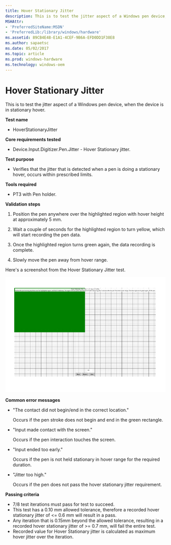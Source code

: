 ```yaml
---
title: Hover Stationary Jitter
description: This is to test the jitter aspect of a Windows pen device, when the device is in stationary hover.
MSHAttr:
- 'PreferredSiteName:MSDN'
- 'PreferredLib:/library/windows/hardware'
ms.assetid: 89CB4E48-E1A1-4CEF-9B6A-EFD0DD1F38E8
ms.author: sapaetsc
ms.date: 05/02/2017
ms.topic: article
ms.prod: windows-hardware
ms.technology: windows-oem
---
```


# Hover Stationary Jitter


This is to test the jitter aspect of a Windows pen device, when the device is in stationary hover.

**Test name**

-   HoverStationaryJitter

**Core requirements tested**

-   Device.Input.Digitizer.Pen.Jitter - Hover Stationary jitter.

**Test purpose**

-   Verifies that the jitter that is detected when a pen is doing a stationary hover, occurs within prescribed limits.

**Tools required**

-   PT3 with Pen holder.

**Validation steps**

1. Position the pen anywhere over the highlighted region with hover height at approximately 5 mm.

2. Wait a couple of seconds for the highlighted region to turn yellow, which will start recording the pen data.

3. Once the highlighted region turns green again, the data recording is complete.

4. Slowly move the pen away from hover range.

Here's a screenshot from the Hover Stationary Jitter test.

![screenshot from the hover stationary jitter test for a windows pen device.](../images/pen-test-hoverstat.png)

**Common error messages**

-   "The contact did not begin/end in the correct location."

    Occurs if the pen stroke does not begin and end in the green rectangle.
-   "Input made contact with the screen."

    Occurs if the pen interaction touches the screen.
-   "Input ended too early."

    Occurs if the pen is not held stationary in hover range for the required duration.
-   "Jitter too high."

    Occurs if the pen does not pass the hover stationary jitter requirement.

**Passing criteria**

-   7/8 test iterations must pass for test to succeed.
-   This test has a 0.10 mm allowed tolerance, therefore a recorded hover stationary jitter of &lt;= 0.6 mm will result in a pass.
-   Any iteration that is 0.15mm beyond the allowed tolerance, resulting in a recorded hover stationary jitter of &gt;= 0.7 mm, will fail the entire test.
-   Recorded value for Hover Stationary jitter is calculated as maximum hover jitter over the iteration.
